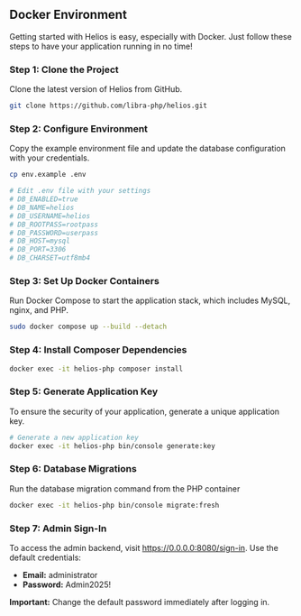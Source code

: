 ## Docker Environment

Getting started with Helios is easy, especially with Docker. Just follow these steps to have your application running in no time!

### Step 1: Clone the Project
Clone the latest version of Helios from GitHub.
```bash
git clone https://github.com/libra-php/helios.git
```

### Step 2: Configure Environment
Copy the example environment file and update the database configuration with your credentials.
```bash
cp env.example .env

# Edit .env file with your settings
# DB_ENABLED=true
# DB_NAME=helios
# DB_USERNAME=helios
# DB_ROOTPASS=rootpass
# DB_PASSWORD=userpass
# DB_HOST=mysql
# DB_PORT=3306
# DB_CHARSET=utf8mb4
```

### Step 3: Set Up Docker Containers
Run Docker Compose to start the application stack, which includes MySQL, nginx, and PHP.
```bash
sudo docker compose up --build --detach
```

### Step 4: Install Composer Dependencies
```bash
docker exec -it helios-php composer install
```

### Step 5: Generate Application Key
To ensure the security of your application, generate a unique application key.
```bash
# Generate a new application key
docker exec -it helios-php bin/console generate:key
```

### Step 6: Database Migrations
Run the database migration command from the PHP container
```bash
docker exec -it helios-php bin/console migrate:fresh
```

### Step 7: Admin Sign-In
To access the admin backend, visit https://0.0.0.0:8080/sign-in. Use the default credentials:
- **Email:** administrator
- **Password:** Admin2025!

**Important:** Change the default password immediately after logging in.

